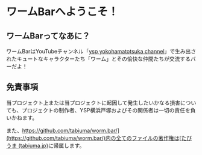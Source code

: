 # ワームBarへようこそ！
## ワームBarってなあに？
ワームBarはYouTubeチャンネル「[ysp yokohamatotsuka channel](https://youtube.com/channel/UC7h1p9Ya_ECneI1kOHHZD8w)」で生み出されたキュートなキャラクターたち「ワーム」とその愉快な仲間たちが交流するバーだよ！

## 免責事項
当プロジェクト上または当プロジェクトに起因して発生したいかなる損害についても、プロジェクトの制作者、YSP横浜戸塚およびその関係者は一切の責任を負いかねます。

また、[https://github.com/tabiuma/worm.bar/](https://github.com/tabiuma/worm.bar/)内の全てのファイルの著作権は[たびうま (tabiuma.jp)](http://www.tabiuma.jp/)に帰属します。
